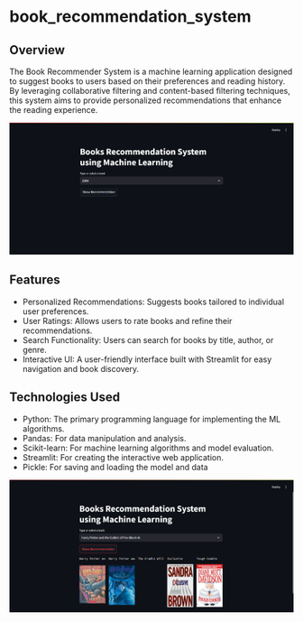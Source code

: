 # book_recommendation_system

## Overview
The Book Recommender System is a machine learning application designed to suggest books to users based on their preferences and reading history. By leveraging collaborative filtering and content-based filtering techniques, this system aims to provide personalized recommendations that enhance the reading experience.

![](https://github.com/Jay5127/book_recommendation_system/blob/main/Screenshot%202024-10-20%20224447.png)


## Features
- Personalized Recommendations: Suggests books tailored to individual user preferences.
- User Ratings: Allows users to rate books and refine their recommendations.
- Search Functionality: Users can search for books by title, author, or genre.
- Interactive UI: A user-friendly interface built with Streamlit for easy navigation and book discovery.

## Technologies Used
- Python: The primary programming language for implementing the ML algorithms.
- Pandas: For data manipulation and analysis.
- Scikit-learn: For machine learning algorithms and model evaluation.
- Streamlit: For creating the interactive web application.
- Pickle: For saving and loading the model and data


![](https://github.com/Jay5127/book_recommendation_system/blob/main/Screenshot%202024-10-20%20224512.png)
